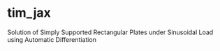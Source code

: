 # tim_jax
Solution of Simply Supported Rectangular Plates under Sinusoidal Load using Automatic Differentiation

